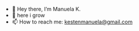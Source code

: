 - 👋 Hey there, I’m Manuela K.
- 🌱 here i grow
- 📫 How to reach me: kestenmanuela@gmail.com

<!---
manuke98/manuke98 is a ✨ special ✨ repository because its `README.md` (this file) appears on your GitHub profile.
You can click the Preview link to take a look at your changes.
--->
